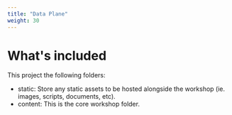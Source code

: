 ```yaml
---
title: "Data Plane"
weight: 30
---
```


# What's included

This project the following folders:

- static: Store any static assets to be hosted alongside the workshop (ie. images, scripts, documents, etc).
- content: This is the core workshop folder.
